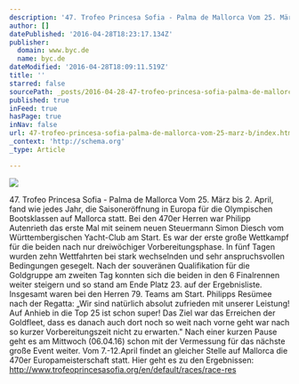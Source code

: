 ```yaml
---
description: '47. Trofeo Princesa Sofia - Palma de Mallorca Vom 25. März bis 2. April, fand wie jedes Jahr, die Saisoneröffnung in Europa für die Olympischen Bootsklassen auf Mallorca statt. Bei den 470er Herren war Philipp Autenrieth das erste Mal mit seinem neuen Steuermann Simon Diesch vom Württembergischen Yacht-Club am Start. Es war der erste große Wettkampf für die beiden nach nur dreiwöchiger Vorbereitungsphase. In fünf Tagen wurden zehn Wettfahrten bei stark wechselnden und sehr anspruchsvollen Bedingungen gesegelt. Nach der souveränen Qualifikation für die Goldgruppe am zweiten Tag konnten sich die beiden in den 6 Finalrennen weiter steigern und so stand am Ende Platz 23. auf der Ergebnisliste. Insgesamt waren bei den Herren 79. Teams am Start. Philipps Resümee nach der Regatta: „Wir sind natürlich absolut zufrieden mit unserer Leistung! Auf Anhieb in die Top 25 ist schon super! Das Ziel war das Erreichen der Goldfleet, dass es danach auch dort noch so weit nach vorne geht war nach so kurzer Vorbereitungszeit nicht zu erwarten.“ Nach einer kurzen Pause geht es am Mittwoch (06.04.16) schon mit der Vermessung für das nächste große Event weiter. Vom 7.-12.April findet an gleicher Stelle auf Mallorca die 470er Europameisterschaft statt. Hier geht es zu den Ergebnissen: http://www.trofeoprincesasofia.org/en/default/races/race-res'
author: []
datePublished: '2016-04-28T18:23:17.134Z'
publisher:
  domain: www.byc.de
  name: byc.de
dateModified: '2016-04-28T18:09:11.519Z'
title: ''
starred: false
sourcePath: _posts/2016-04-28-47-trofeo-princesa-sofia-palma-de-mallorca-vom-25-marz-b.md
published: true
inFeed: true
hasPage: true
inNav: false
url: 47-trofeo-princesa-sofia-palma-de-mallorca-vom-25-marz-b/index.html
_context: 'http://schema.org'
_type: Article

---
```

![](http://www.byc.de/byc_main/akt_pic/IMG_4946.jpeg)

47\. Trofeo Princesa Sofia - Palma de Mallorca Vom 25\. März bis 2\. April, fand wie jedes Jahr, die Saisoneröffnung in Europa für die Olympischen Bootsklassen auf Mallorca statt. Bei den 470er Herren war Philipp Autenrieth das erste Mal mit seinem neuen Steuermann Simon Diesch vom Württembergischen Yacht-Club am Start. Es war der erste große Wettkampf für die beiden nach nur dreiwöchiger Vorbereitungsphase. In fünf Tagen wurden zehn Wettfahrten bei stark wechselnden und sehr anspruchsvollen Bedingungen gesegelt. Nach der souveränen Qualifikation für die Goldgruppe am zweiten Tag konnten sich die beiden in den 6 Finalrennen weiter steigern und so stand am Ende Platz 23\. auf der Ergebnisliste. Insgesamt waren bei den Herren 79\. Teams am Start. Philipps Resümee nach der Regatta: „Wir sind natürlich absolut zufrieden mit unserer Leistung! Auf Anhieb in die Top 25 ist schon super! Das Ziel war das Erreichen der Goldfleet, dass es danach auch dort noch so weit nach vorne geht war nach so kurzer Vorbereitungszeit nicht zu erwarten." Nach einer kurzen Pause geht es am Mittwoch (06.04.16) schon mit der Vermessung für das nächste große Event weiter. Vom 7.-12.April findet an gleicher Stelle auf Mallorca die 470er Europameisterschaft statt. Hier geht es zu den Ergebnissen: http://www.trofeoprincesasofia.org/en/default/races/race-res